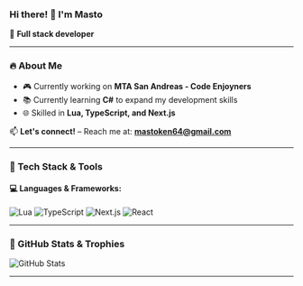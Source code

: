 ### Hi there! 👋 I'm **Masto**

🚀 **Full stack developer**

---

### 🔥 About Me

- 🎮 Currently working on **MTA San Andreas - Code Enjoyners**
- 📚 Currently learning **C#** to expand my development skills
- 🌐 Skilled in **Lua, TypeScript, and Next.js**

📫 **Let's connect!** – Reach me at: **mastoken64@gmail.com**

---

### 🚀 Tech Stack & Tools
#### 💻 Languages & Frameworks:
![Lua](https://img.shields.io/badge/Lua-2C2D72?style=for-the-badge&logo=lua&logoColor=white)
![TypeScript](https://img.shields.io/badge/TypeScript-007ACC?style=for-the-badge&logo=typescript&logoColor=white)
![Next.js](https://img.shields.io/badge/Next.js-000000?style=for-the-badge&logo=nextdotjs&logoColor=white)
![React](https://img.shields.io/badge/React-20232A?style=for-the-badge&logo=react&logoColor=61DAFB)

---

### 🎯 GitHub Stats & Trophies

![GitHub Stats](https://github-readme-stats.vercel.app/api?username=wapotrack&show_icons=true&theme=radical)

---


